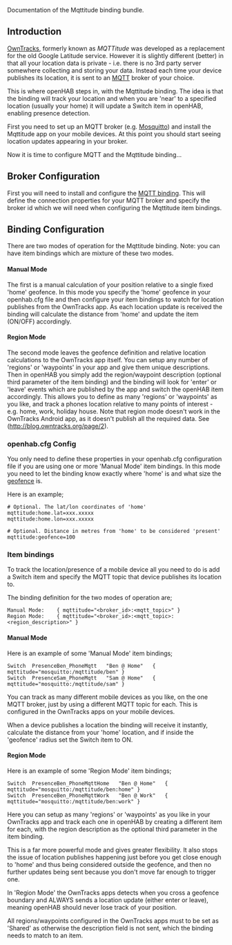 Documentation of the Mqttitude binding bundle.

## Introduction

[OwnTracks](http://owntracks.org), formerly known as _MQTTitude_ was developed as a replacement for the old Google Latitude service. However it is slightly different (better) in that all your location data is private - i.e. there is no 3rd party server somewhere collecting and storing your data. Instead each time your device publishes its location, it is sent to an [MQTT](http://mqtt.org/) broker of your choice. 

This is where openHAB steps in, with the Mqttitude binding. The idea is that the binding will track your location and when you are 'near' to a specified location (usually your home) it will update a Switch item in openHAB, enabling presence detection.

First you need to set up an MQTT broker (e.g. [Mosquitto](http://mosquitto.org/)) and install the Mqttitude app on your mobile devices. At this point you should start seeing location updates appearing in your broker. 

Now it is time to configure MQTT and the Mqttitude binding...

## Broker Configuration

First you will need to install and configure the [MQTT binding](https://github.com/openhab/openhab/wiki/MQTT-Binding#transport-configuration). This will define the connection properties for your MQTT broker and specify the broker id which we will need when configuring the Mqttitude item bindings.

## Binding Configuration

There are two modes of operation for the Mqttitude binding. Note: you can have item bindings which are mixture of these two modes.

#### Manual Mode ####
The first is a manual calculation of your position relative to a single fixed 'home' geofence. In this mode you specify the 'home' geofence in your openhab.cfg file and then configure your item bindings to watch for location publishes from the OwnTracks app. As each location update is received the binding will calculate the distance from 'home' and update the item (ON/OFF) accordingly.

#### Region Mode ####
The second mode leaves the geofence definition and relative location calculations to the OwnTracks app itself. You can setup any number of 'regions' or 'waypoints' in your app and give them unique descriptions. Then in openHAB you simply add the region/waypoint description (optional third parameter of the item binding) and the binding will look for 'enter' or 'leave' events which are published by the app and switch the openHAB item accordingly. This allows you to define as many 'regions' or 'waypoints' as you like, and track a phones location relative to many points of interest - e.g. home, work, holiday house. 
Note that region mode doesn't work in the OwnTracks Android app, as it doesn't publish all the required data. See (http://blog.owntracks.org/page/2).

### openhab.cfg Config

You only need to define these properties in your openhab.cfg configuration file if you are using one or more 'Manual Mode' item bindings. In this mode you need to let the binding know exactly where 'home' is and what size the [geofence](http://en.wikipedia.org/wiki/Geo-fence) is.

Here is an example;

    # Optional. The lat/lon coordinates of 'home'
    mqttitude:home.lat=xxx.xxxxx
    mqttitude:home.lon=xxx.xxxxx

    # Optional. Distance in metres from 'home' to be considered 'present'
    mqttitude:geofence=100

### Item bindings

To track the location/presence of a mobile device all you need to do is add a Switch item and specify the MQTT topic that device publishes its location to. 

The binding definition for the two modes of operation are;

    Manual Mode:    { mqttitude="<broker_id>:<mqtt_topic>" }
    Region Mode:    { mqttitude="<broker_id>:<mqtt_topic>:<region_description>" }

#### Manual Mode ####
Here is an example of some 'Manual Mode' item bindings;

    Switch  PresenceBen_PhoneMqtt   "Ben @ Home"   { mqttitude="mosquitto:/mqttitude/ben" }
    Switch  PresenceSam_PhoneMqtt   "Sam @ Home"   { mqttitude="mosquitto:/mqttitude/sam" }

You can track as many different mobile devices as you like, on the one MQTT broker, just by using a different MQTT topic for each. This is configured in the OwnTracks apps on your mobile devices.

When a device publishes a location the binding will receive it instantly, calculate the distance from your 'home' location, and if inside the 'geofence' radius set the Switch item to ON.

#### Region Mode ###
Here is an example of some 'Region Mode' item bindings;

    Switch  PresenceBen_PhoneMqttHome   "Ben @ Home"   { mqttitude="mosquitto:/mqttitude/ben:home" }
    Switch  PresenceBen_PhoneMqttWork   "Ben @ Work"   { mqttitude="mosquitto:/mqttitude/ben:work" }

Here you can setup as many 'regions' or 'waypoints' as you like in your OwnTracks app and track each one in openHAB by creating a different item for each, with the region description as the optional third parameter in the item binding.

This is a far more powerful mode and gives greater flexibility. It also stops the issue of location publishes happening just before you get close enough to 'home' and thus being considered outside the geofence, and then no further updates being sent because you don't move far enough to trigger one.

In 'Region Mode' the OwnTracks apps detects when you cross a geofence boundary and ALWAYS sends a location update (either enter or leave), meaning openHAB should never lose track of your position. 

All regions/waypoints configured in the OwnTracks apps must to be set as 'Shared' as otherwise the description field is not sent, which the binding needs to match to an item.